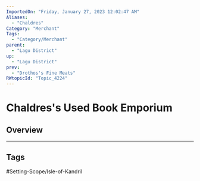 ```yaml
---
ImportedOn: "Friday, January 27, 2023 12:02:47 AM"
Aliases:
  - "Chaldres"
Category: "Merchant"
Tags:
  - "Category/Merchant"
parent:
  - "Lagu District"
up:
  - "Lagu District"
prev:
  - "Drothos's Fine Meats"
RWtopicId: "Topic_4224"
---
```

# Chaldres's Used Book Emporium
## Overview

---
## Tags
#Setting-Scope/Isle-of-Kandril

